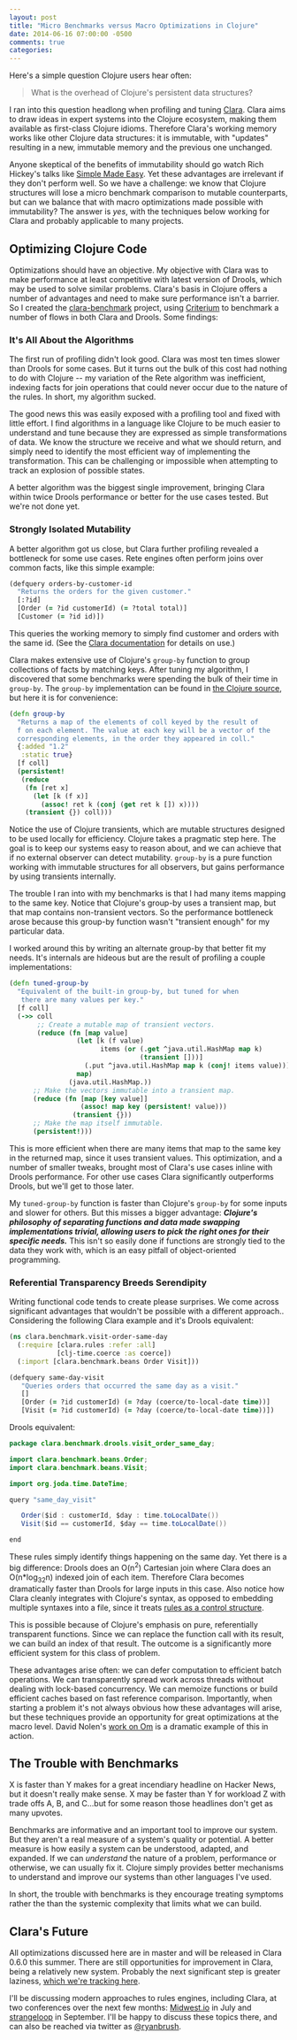 ```yaml
---
layout: post
title: "Micro Benchmarks versus Macro Optimizations in Clojure"
date: 2014-06-16 07:00:00 -0500
comments: true
categories: 
---
```


Here's a simple question Clojure users hear often:

> What is the overhead of Clojure's persistent data structures?

I ran into this question headlong when profiling and tuning [Clara](https://github.com/rbrush/clara-rules). Clara aims to draw ideas in expert systems into the Clojure ecosystem, making them available as first-class Clojure idioms. Therefore Clara's working memory works like other Clojure data structures: it is immutable, with "updates" resulting in a new, immutable memory and the previous one unchanged. 

Anyone skeptical of the benefits of immutability should go watch Rich Hickey's talks like [Simple Made Easy](http://www.infoq.com/presentations/Simple-Made-Easy). Yet these advantages are irrelevant if they don't perform well. So we have a challenge: we know that Clojure structures will lose a micro benchmark comparison to mutable counterparts, but can we balance that with macro optimizations made possible with immutability? The answer is _yes_, with the techniques below working for Clara and probably applicable to many projects.

## Optimizing Clojure Code
Optimizations should have an objective. My objective with Clara was to make performance at least competitive with latest version of Drools, which may be used to solve similar problems. Clara's basis in Clojure offers a number of advantages and need to make sure performance isn't a barrier. So I created the [clara-benchmark](https://github.com/rbrush/clara-benchmark) project, using [Criterium](https://github.com/hugoduncan/criterium) to benchmark a number of flows in both Clara and Drools. Some findings:

### It's All About the Algorithms
The first run of profiling didn't look good. Clara was most ten times slower than Drools for some cases. But it turns out the bulk of this cost had nothing to do with Clojure -- my variation of the Rete algorithm was inefficient, indexing facts for join operations that could never occur due to the nature of the rules. In short, my algorithm sucked.

The good news this was easily exposed with a profiling tool and fixed with little effort. I find algorithms in a language like Clojure to be much easier to understand and tune because they are expressed as simple transformations of data. We know the structure we receive and what we should return, and simply need to identify the most efficient way of implementing the transformation. This can be challenging or impossible when attempting to track an explosion of possible states. 

A better algorithm was the biggest single improvement, bringing Clara within twice Drools performance or better for the use cases tested. But we're not done yet.

### Strongly Isolated Mutability
A better algorithm got us close, but Clara further profiling revealed a bottleneck for some use cases. Rete engines often perform joins over common facts, like this simple example:

```clj
(defquery orders-by-customer-id
  "Returns the orders for the given customer."
  [:?id]
  [Order (= ?id customerId) (= ?total total)]
  [Customer (= ?id id)])
```

This queries the working memory to simply find customer and orders with the same id. (See the [Clara documentation](https://github.com/rbrush/clara-rules/wiki/Guide) for details on use.)

Clara makes extensive use of Clojure's ```group-by``` function to group collections of facts by matching keys. After tuning my algorithm, I discovered that some benchmarks were spending the bulk of their time in ```group-by```. The ```group-by``` implementation can be found in [the Clojure source](https://github.com/clojure/clojure/blob/master/src/clj/clojure/core.clj), but here it is for convenience:

```clj
(defn group-by 
  "Returns a map of the elements of coll keyed by the result of
  f on each element. The value at each key will be a vector of the
  corresponding elements, in the order they appeared in coll."
  {:added "1.2"
   :static true}
  [f coll]  
  (persistent!
   (reduce
    (fn [ret x]
      (let [k (f x)]
        (assoc! ret k (conj (get ret k []) x))))
    (transient {}) coll)))
```

Notice the use of Clojure transients, which are mutable structures designed to be used locally for efficiency. Clojure takes a pragmatic step here. The goal is to keep our systems easy to reason about, and we can achieve that if no external observer can detect mutability. ```group-by``` is a pure function working with immutable structures for all observers, but gains performance by using transients internally.

The trouble I ran into with my benchmarks is that I had many items mapping to the same key. Notice that Clojure's group-by uses a transient map, but that map contains non-transient vectors. So the performance bottleneck arose because this group-by function wasn't "transient enough" for my particular data.

I worked around this by writing an alternate group-by that better fit my needs. It's internals are hideous but are the result of profiling a couple implementations:

```clj
(defn tuned-group-by
  "Equivalent of the built-in group-by, but tuned for when 
   there are many values per key."
  [f coll]
  (->> coll
       ;; Create a mutable map of transient vectors.
       (reduce (fn [map value]
                 (let [k (f value)
                       items (or (.get ^java.util.HashMap map k)
                                 (transient []))]
                   (.put ^java.util.HashMap map k (conj! items value)))
                 map)
               (java.util.HashMap.))
      ;; Make the vectors immutable into a transient map.
      (reduce (fn [map [key value]]
                  (assoc! map key (persistent! value)))
                (transient {}))
      ;; Make the map itself immutable.
      (persistent!)))
```

This is more efficient when there are many items that map to the same key in the returned map, since it uses transient values. This optimization, and a number of smaller tweaks, brought most of Clara's use cases inline with Drools performance. For other use cases Clara significantly outperforms Drools, but we'll get to those later. 

My ```tuned-group-by``` function is faster than Clojure's ```group-by``` for some inputs and slower for others. But this misses a bigger advantage: **_Clojure's philosophy of separating functions and data made swapping implementations trivial, allowing users to pick the right ones for their specific needs._** This isn't so easily done if functions are strongly tied to the data they work with, which is an easy pitfall of object-oriented programming.

### Referential Transparency Breeds Serendipity
Writing functional code tends to create please surprises. We come across significant advantages that wouldn't be possible with a different approach.. Considering the following Clara example and it's Drools equivalent:

```clj
(ns clara.benchmark.visit-order-same-day
  (:require [clara.rules :refer :all]
            [clj-time.coerce :as coerce])
  (:import [clara.benchmark.beans Order Visit]))

(defquery same-day-visit
   "Queries orders that occurred the same day as a visit."
   []
   [Order (= ?id customerId) (= ?day (coerce/to-local-date time))]
   [Visit (= ?id customerId) (= ?day (coerce/to-local-date time))])
```

Drools equivalent:

```java
package clara.benchmark.drools.visit_order_same_day;

import clara.benchmark.beans.Order;
import clara.benchmark.beans.Visit;

import org.joda.time.DateTime;

query "same_day_visit"

   Order($id : customerId, $day : time.toLocalDate())
   Visit($id == customerId, $day == time.toLocalDate())

end
```

These rules simply identify things happening on the same day. Yet there is a big difference: Drools does an O(n<sup>2</sup>) Cartesian join where Clara does an O(n*log<sub>32</sub>n) indexed join of each item. Therefore Clara becomes dramatically faster than Drools for large inputs in this case. Also notice how Clara cleanly integrates with Clojure's syntax, as opposed to embedding multiple syntaxes into a file, since it treats [rules as a control structure](http://www.toomuchcode.org/blog/2013/09/24/rules-as-a-control-structure/).

This is possible because of Clojure's emphasis on pure, referentially transparent functions. Since we can replace the function call with its result, we can build an index of that result. The outcome is a significantly more efficient system for this class of problem.

These advantages arise often: we can defer computation to efficient batch operations. We can transparently spread work across threads without dealing with lock-based concurrency. We can memoize functions or build efficient caches based on fast reference comparison. Importantly, when starting a problem it's not always obvious how these advantages will arise, but these techniques provide an opportunity for great optimizations at the macro level. David Nolen's [work on Om](http://swannodette.github.io/2013/12/17/the-future-of-javascript-mvcs/) is a dramatic example of this in action.

## The Trouble with Benchmarks
X is faster than Y makes for a great incendiary headline on Hacker News, but it doesn't really make sense. X may be faster than Y for workload Z with trade offs A, B, and C...but for some reason those headlines don't get as many upvotes.        

Benchmarks are informative and an important tool to improve our system. But they aren't a real measure of a system's quality or potential. A better measure is how easily a system can be understood, adapted, and expanded. If we can _understand_ the nature of a problem, performance or otherwise, we can usually fix it. Clojure simply provides better mechanisms to understand and improve our systems than other languages I've used.

In short, the trouble with benchmarks is they encourage treating symptoms rather the than the systemic complexity that limits what we can build.

## Clara's Future
All optimizations discussed here are in master and will be released in Clara 0.6.0 this summer. There are still opportunities for improvement in Clara, being a relatively new system. Probably the next significant step is greater laziness, [which we're tracking here](https://github.com/rbrush/clara-rules/issues/58). 

I'll be discussing modern approaches to rules engines, including Clara, at two conferences over the next few months: [Midwest.io](http://www.midwest.io) in July and [strangeloop](https://thestrangeloop.com) in September. I'll be happy to discuss these topics there, and can also be reached via twitter as [@ryanbrush](https://twitter.com/ryanbrush).

